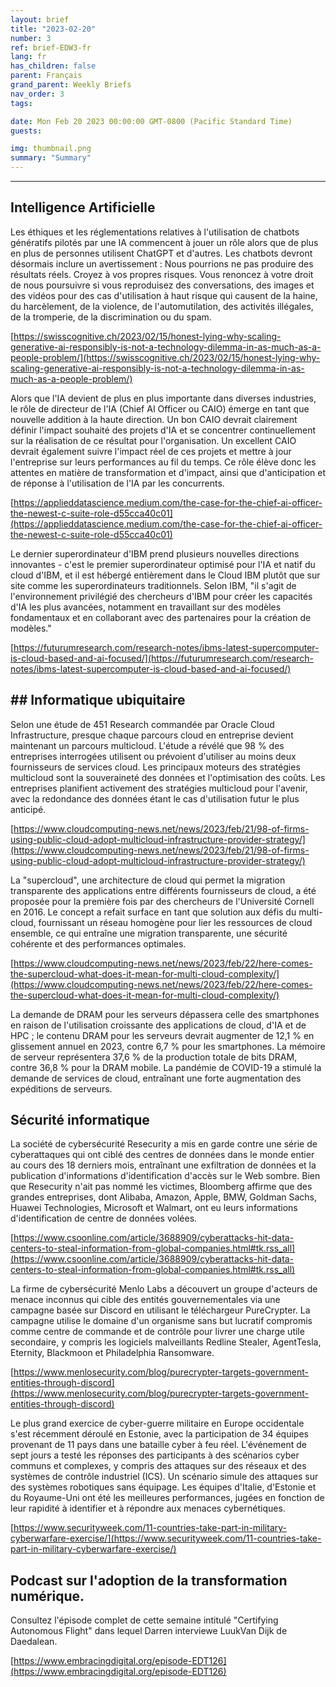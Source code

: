 ```yaml
---
layout: brief
title: "2023-02-20"
number: 3
ref: brief-EDW3-fr
lang: fr
has_children: false
parent: Français
grand_parent: Weekly Briefs
nav_order: 3
tags:

date: Mon Feb 20 2023 00:00:00 GMT-0800 (Pacific Standard Time)
guests:

img: thumbnail.png
summary: "Summary"
---
```




---

## Intelligence Artificielle

Les éthiques et les réglementations relatives à l'utilisation de chatbots génératifs pilotés par une IA commencent à jouer un rôle alors que de plus en plus de personnes utilisent ChatGPT et d'autres. Les chatbots devront désormais inclure un avertissement : Nous pourrions ne pas produire des résultats réels. Croyez à vos propres risques. Vous renoncez à votre droit de nous poursuivre si vous reproduisez des conversations, des images et des vidéos pour des cas d'utilisation à haut risque qui causent de la haine, du harcèlement, de la violence, de l'automutilation, des activités illégales, de la tromperie, de la discrimination ou du spam.

[https://swisscognitive.ch/2023/02/15/honest-lying-why-scaling-generative-ai-responsibly-is-not-a-technology-dilemma-in-as-much-as-a-people-problem/](https://swisscognitive.ch/2023/02/15/honest-lying-why-scaling-generative-ai-responsibly-is-not-a-technology-dilemma-in-as-much-as-a-people-problem/)

Alors que l'IA devient de plus en plus importante dans diverses industries, le rôle de directeur de l'IA (Chief AI Officer ou CAIO) émerge en tant que nouvelle addition à la haute direction. Un bon CAIO devrait clairement définir l'impact souhaité des projets d'IA et se concentrer continuellement sur la réalisation de ce résultat pour l'organisation. Un excellent CAIO devrait également suivre l'impact réel de ces projets et mettre à jour l'entreprise sur leurs performances au fil du temps. Ce rôle élève donc les attentes en matière de transformation et d'impact, ainsi que d'anticipation et de réponse à l'utilisation de l'IA par les concurrents.

[https://applieddatascience.medium.com/the-case-for-the-chief-ai-officer-the-newest-c-suite-role-d55cca40c01](https://applieddatascience.medium.com/the-case-for-the-chief-ai-officer-the-newest-c-suite-role-d55cca40c01)

Le dernier superordinateur d'IBM prend plusieurs nouvelles directions innovantes - c'est le premier superordinateur optimisé pour l'IA et natif du cloud d'IBM, et il est hébergé entièrement dans le Cloud IBM plutôt que sur site comme les superordinateurs traditionnels. Selon IBM, "il s'agit de l'environnement privilégié des chercheurs d'IBM pour créer les capacités d'IA les plus avancées, notamment en travaillant sur des modèles fondamentaux et en collaborant avec des partenaires pour la création de modèles."

[https://futurumresearch.com/research-notes/ibms-latest-supercomputer-is-cloud-based-and-ai-focused/](https://futurumresearch.com/research-notes/ibms-latest-supercomputer-is-cloud-based-and-ai-focused/)

## ## Informatique ubiquitaire

Selon une étude de 451 Research commandée par Oracle Cloud Infrastructure, presque chaque parcours cloud en entreprise devient maintenant un parcours multicloud. L'étude a révélé que 98 % des entreprises interrogées utilisent ou prévoient d'utiliser au moins deux fournisseurs de services cloud. Les principaux moteurs des stratégies multicloud sont la souveraineté des données et l'optimisation des coûts. Les entreprises planifient activement des stratégies multicloud pour l'avenir, avec la redondance des données étant le cas d'utilisation futur le plus anticipé.

[https://www.cloudcomputing-news.net/news/2023/feb/21/98-of-firms-using-public-cloud-adopt-multicloud-infrastructure-provider-strategy/](https://www.cloudcomputing-news.net/news/2023/feb/21/98-of-firms-using-public-cloud-adopt-multicloud-infrastructure-provider-strategy/)

La "supercloud", une architecture de cloud qui permet la migration transparente des applications entre différents fournisseurs de cloud, a été proposée pour la première fois par des chercheurs de l'Université Cornell en 2016. Le concept a refait surface en tant que solution aux défis du multi-cloud, fournissant un réseau homogène pour lier les ressources de cloud ensemble, ce qui entraîne une migration transparente, une sécurité cohérente et des performances optimales.

[https://www.cloudcomputing-news.net/news/2023/feb/22/here-comes-the-supercloud-what-does-it-mean-for-multi-cloud-complexity/](https://www.cloudcomputing-news.net/news/2023/feb/22/here-comes-the-supercloud-what-does-it-mean-for-multi-cloud-complexity/)

La demande de DRAM pour les serveurs dépassera celle des smartphones en raison de l'utilisation croissante des applications de cloud, d'IA et de HPC ; le contenu DRAM pour les serveurs devrait augmenter de 12,1 % en glissement annuel en 2023, contre 6,7 % pour les smartphones. La mémoire de serveur représentera 37,6 % de la production totale de bits DRAM, contre 36,8 % pour la DRAM mobile. La pandémie de COVID-19 a stimulé la demande de services de cloud, entraînant une forte augmentation des expéditions de serveurs.

## Sécurité informatique

La société de cybersécurité Resecurity a mis en garde contre une série de cyberattaques qui ont ciblé des centres de données dans le monde entier au cours des 18 derniers mois, entraînant une exfiltration de données et la publication d'informations d'identification d'accès sur le Web sombre. Bien que Resecurity n'ait pas nommé les victimes, Bloomberg affirme que des grandes entreprises, dont Alibaba, Amazon, Apple, BMW, Goldman Sachs, Huawei Technologies, Microsoft et Walmart, ont eu leurs informations d'identification de centre de données volées.

[https://www.csoonline.com/article/3688909/cyberattacks-hit-data-centers-to-steal-information-from-global-companies.html#tk.rss_all](https://www.csoonline.com/article/3688909/cyberattacks-hit-data-centers-to-steal-information-from-global-companies.html#tk.rss_all)

La firme de cybersécurité Menlo Labs a découvert un groupe d'acteurs de menace inconnus qui cible des entités gouvernementales via une campagne basée sur Discord en utilisant le téléchargeur PureCrypter. La campagne utilise le domaine d'un organisme sans but lucratif compromis comme centre de commande et de contrôle pour livrer une charge utile secondaire, y compris les logiciels malveillants Redline Stealer, AgentTesla, Eternity, Blackmoon et Philadelphia Ransomware.

[https://www.menlosecurity.com/blog/purecrypter-targets-government-entities-through-discord](https://www.menlosecurity.com/blog/purecrypter-targets-government-entities-through-discord)

Le plus grand exercice de cyber-guerre militaire en Europe occidentale s'est récemment déroulé en Estonie, avec la participation de 34 équipes provenant de 11 pays dans une bataille cyber à feu réel. L'événement de sept jours a testé les réponses des participants à des scénarios cyber communs et complexes, y compris des attaques sur des réseaux et des systèmes de contrôle industriel (ICS). Un scénario simule des attaques sur des systèmes robotiques sans équipage. Les équipes d'Italie, d'Estonie et du Royaume-Uni ont été les meilleures performances, jugées en fonction de leur rapidité à identifier et à répondre aux menaces cybernétiques.

[https://www.securityweek.com/11-countries-take-part-in-military-cyberwarfare-exercise/](https://www.securityweek.com/11-countries-take-part-in-military-cyberwarfare-exercise/)

## Podcast sur l'adoption de la transformation numérique.

Consultez l'épisode complet de cette semaine intitulé "Certifying Autonomous Flight" dans lequel Darren interviewe LuukVan Dijk de Daedalean.

[https://www.embracingdigital.org/episode-EDT126](https://www.embracingdigital.org/episode-EDT126)


